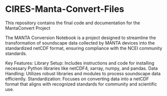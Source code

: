 # CIRES-Manta-Convert-Files
This repository contains the final code and documentation for the MantaConvert Project

The MANTA Conversion Notebook is a project designed to streamline the transformation of soundscape data collected by MANTA devices into the standardized netCDF format, ensuring compliance with the NCEI community standards.

Key Features:
Library Setup: Includes instructions and code for installing necessary Python libraries like netCDF4, xarray, numpy, and pandas.
Data Handling: Utilizes robust libraries and modules to process soundscape data efficiently.
Standardization: Focuses on converting data into a netCDF format that aligns with recognized standards for community and scientific use.
